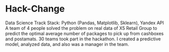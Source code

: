 # Hack-Change
Data Science Track
Stack: Python (Pandas, Matplotlib, Sklearn), Yandex API
A team of 4 people solved the problem on real data of X5 Retail Group
to predict the optimal average number of packages to pick up
from cashboxes and postamats. 30 teams took part in the hackathon.
I created a predictive model, analyzed data, and also was a
manager in the team.
